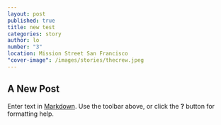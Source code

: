 ```yaml
---
layout: post
published: true
title: new test
categories: story
author: lo
number: "3"
location: Mission Street San Francisco
"cover-image": /images/stories/thecrew.jpeg
---
```


## A New Post

Enter text in [Markdown](http://daringfireball.net/projects/markdown/). Use the toolbar above, or click the **?** button for formatting help.
